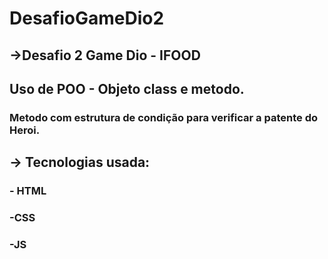 # DesafioGameDio2

## ->Desafio  2 Game Dio - IFOOD

## Uso de POO - Objeto class e metodo.

### Metodo com estrutura de condição para verificar a patente do Heroi.


## -> Tecnologias usada:

###  - HTML
### -CSS
### -JS

